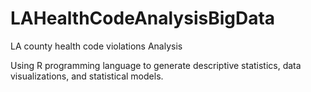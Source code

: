 # LAHealthCodeAnalysisBigData

LA county health code violations Analysis

Using R programming language to generate descriptive statistics, 
data visualizations, and statistical models.


